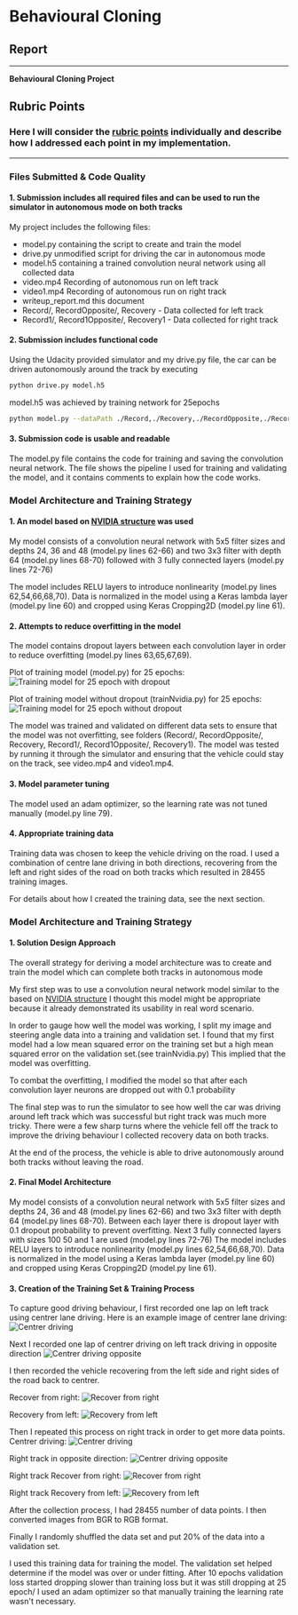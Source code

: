 # **Behavioural Cloning** 

## Report

---

**Behavioural Cloning Project**


[//]: # (Image References)

[25epDropout]:  ./nvidiaDropoutTraining25Epochs.png "Training with drop out"
[25epNvid]: ./nvidiaTraining25Epochs.png "Training without drop out"
[centerDriving]: ./Record/IMG/center_2018_01_11_19_51_28_257.jpg "Example of center driving"
[centerDrivingOpp]: ./RecordOpposite/IMG/center_2018_01_11_19_56_06_394.jpg "Example of center driving in opposite direction"
[recoveryRight]: ./Recovery/IMG/center_2018_01_13_21_12_05_988.jpg "Example of Recovery from right"
[recoveryLeft]: ./Recovery/IMG/center_2018_01_13_21_12_24_650.jpg "Example of Recovery from left"
[centerDriving1]: ./Record1/IMG/center_2018_01_11_20_21_18_106.jpg "Example of center driving on right track"
[centerDrivingOpp1]: ./Record1Opposite/IMG/center_2018_01_11_20_42_56_162.jpg "Example of center driving in opposite direction right track"
[recoveryRight1]: ./Recovery1/IMG/center_2018_01_15_12_03_21_672.jpg "Example of Recovery from right right track"
[recoveryLeft1]: ./Recovery1/IMG/center_2018_01_15_12_02_17_227.jpg "Example of Recovery from left right track"

## Rubric Points
### Here I will consider the [rubric points](https://review.udacity.com/#!/rubrics/432/view) individually and describe how I addressed each point in my implementation.  

---
### Files Submitted & Code Quality

#### 1. Submission includes all required files and can be used to run the simulator in autonomous mode on both tracks

My project includes the following files:
* model.py containing the script to create and train the model
* drive.py unmodified script for driving the car in autonomous mode
* model.h5 containing a trained convolution neural network using all collected data
* video.mp4 Recording of autonomous run on left track
* video1.mp4 Recording of autonomous run on right track 
* writeup_report.md this document
* Record/, RecordOpposite/, Recovery - Data collected for left track
* Record1/, Record1Opposite/, Recovery1 - Data collected for right track


#### 2. Submission includes functional code
Using the Udacity provided simulator and my drive.py file, the car can be driven autonomously around the track by executing 
```sh
python drive.py model.h5
```
model.h5 was achieved by training network for 25epochs 
```sh
python model.py --dataPath ./Record,./Recovery,./RecordOpposite,./Record1,./Recovery1,./Record1Opposite --epochs 25 --offset 0.15 --output model
```
#### 3. Submission code is usable and readable

The model.py file contains the code for training and saving the convolution neural network. The file shows the pipeline I used for training and validating the model, and it contains comments to explain how the code works.

### Model Architecture and Training Strategy

#### 1. An model based on [NVIDIA structure](https://arxiv.org/pdf/1704.07911.pdf) was used

My model consists of a convolution neural network with 5x5 filter sizes and depths 24, 36 and 48 (model.py lines 62-66) and two 3x3 filter with depth 64 (model.py lines 68-70) followed with 3 fully connected layers (model.py lines 72-76) 

The model includes RELU layers to introduce nonlinearity (model.py lines 62,54,66,68,70). Data is normalized in the model using a Keras lambda layer (model.py line 60) and cropped using Keras Cropping2D (model.py line 61). 

#### 2. Attempts to reduce overfitting in the model

The model contains dropout layers between each convolution layer in order to reduce overfitting (model.py lines 63,65,67,69).

Plot of training model (model.py) for 25 epochs:
![Training model for 25 epoch with dropout][25epDropout]

Plot of training model without dropout (trainNvidia.py) for 25 epochs:
![Training model for 25 epoch without dropout][25epNvid]

The model was trained and validated on different data sets to ensure that the model was not overfitting, see folders (Record/, RecordOpposite/, Recovery, Record1/, Record1Opposite/, Recovery1). 
The model was tested by running it through the simulator and ensuring that the vehicle could stay on the track, see video.mp4 and video1.mp4.


#### 3. Model parameter tuning

The model used an adam optimizer, so the learning rate was not tuned manually (model.py line 79).

#### 4. Appropriate training data

Training data was chosen to keep the vehicle driving on the road. I used a combination of centre lane driving in both directions, recovering from the left and right sides of the road on both tracks which resulted in 28455 training images.  

For details about how I created the training data, see the next section. 

### Model Architecture and Training Strategy

#### 1. Solution Design Approach

The overall strategy for deriving a model architecture was to create and train the model which can complete both tracks in autonomous mode

My first step was to use a convolution neural network model similar to the based on [NVIDIA structure](https://arxiv.org/pdf/1704.07911.pdf) I thought this model might be appropriate because it already demonstrated its usability in real word scenario. 

In order to gauge how well the model was working, I split my image and steering angle data into a training and validation set. I found that my first model had a low mean squared error on the training set but a high mean squared error on the validation set.(see trainNvidia.py) This implied that the model was overfitting. 

To combat the overfitting, I modified the model so that after each convolution layer neurons are dropped out with 0.1 probability

The final step was to run the simulator to see how well the car was driving around left track which was successful but right track was much more tricky. There were a few sharp turns where the vehicle fell off the track to improve the driving behaviour I collected recovery data on both tracks. 

At the end of the process, the vehicle is able to drive autonomously around  both tracks without leaving the road.

#### 2. Final Model Architecture

My model consists of a convolution neural network with 5x5 filter sizes and depths 24, 36 and 48 (model.py lines 62-66) and two 3x3 filter with depth 64 (model.py lines 68-70). Between each layer there is dropout layer with 0.1 dropout probability to prevent overfitting.
Next 3 fully connected layers with sizes 100 50 and 1 are used (model.py lines 72-76) 
The model includes RELU layers to introduce nonlinearity (model.py lines 62,54,66,68,70). Data is normalized in the model using a Keras lambda layer (model.py line 60) and cropped using Keras Cropping2D (model.py line 61). 

#### 3. Creation of the Training Set & Training Process

To capture good driving behaviour, I first recorded one lap on left track using centrer lane driving. Here is an example image of centrer lane driving:
![Centrer driving][centerDriving]

Next I recorded one lap of centrer driving on left track driving in opposite direction
![Centrer driving opposite][centerDrivingOpp]

I then recorded the vehicle recovering from the left side and right sides of the road back to centrer.

Recover from right:
![Recover from right][recoveryRight]

Recovery from left:
![Recovery from left][recoveryLeft]

Then I repeated this process on right track in order to get more data points.
Centrer driving:
![Centrer driving][centerDriving1]

Right track in opposite direction:
![Centrer driving opposite][centerDrivingOpp1]

Right track Recover from right:
![Recover from right][recoveryRight1]

Right track Recovery from left:
![Recovery from left][recoveryLeft1]


After the collection process, I had 28455 number of data points. I then converted images from BGR to RGB format.

Finally I randomly shuffled the data set and put 20% of the data into a validation set. 

I used this training data for training the model. The validation set helped determine if the model was over or under fitting. After 10 epochs validation loss started dropping slower than training loss but it was still dropping at 25 epoch/ I used an adam optimizer so that manually training the learning rate wasn't necessary.
